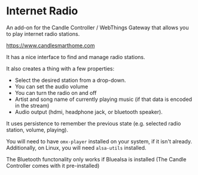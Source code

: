 # Internet Radio

An add-on for the Candle Controller / WebThings Gateway that allows you to play internet radio stations.

https://www.candlesmarthome.com

It has a nice interface to find and manage radio stations.

It also creates a thing with a few properties:
- Select the desired station from a drop-down.
- You can set the audio volume
- You can turn the radio on and off
- Artist and song name of currently playing music (if that data is encoded in the stream)
- Audio output (hdmi, headphone jack, or bluetooth speaker).

It uses persistence to remember the previous state (e.g. selected radio station, volume, playing).

You will need to have `omx-player` installed on your system, if it isn't already.
Additionally, on Linux, you will need `alsa-utils` installed.

The Bluetooth functonality only works if Bluealsa is installed (The Candle Controller comes with it pre-installed)
